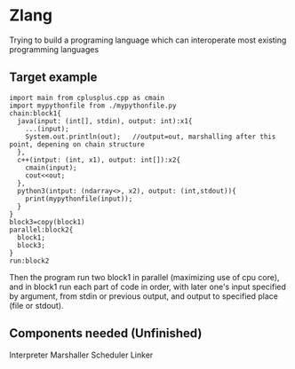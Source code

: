 # Zlang

Trying to build a programing language which can interoperate most existing programming languages

## Target example
```
import main from cplusplus.cpp as cmain
import mypythonfile from ./mypythonfile.py
chain:block1{
  java(input: (int[], stdin), output: int):x1{
    ...(input);
    System.out.println(out);   //output=out, marshalling after this point, depening on chain structure
  },
  c++(intput: (int, x1), output: int[]):x2{
    cmain(input);
    cout<<out;
  },
  python3(intput: (ndarray<>, x2), output: (int,stdout)){
    print(mypythonfile(input));
  }
}
block3=copy(block1)
parallel:block2{
  block1;
  block3;
}
run:block2
```
Then the program run two block1 in parallel (maximizing use of cpu core), and in block1 run each part of code in order, with later one's input specified by argument, from stdin or previous output, and output to specified place (file or stdout).

## Components needed (Unfinished)
Interpreter
Marshaller
Scheduler
Linker
